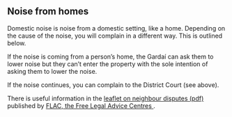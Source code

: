 ##  Noise from homes

Domestic noise is noise from a domestic setting, like a home. Depending on the
cause of the noise, you will complain in a different way. This is outlined
below.

If the noise is coming from a person’s home, the Gardaí can ask them to lower
noise but they can’t enter the property with the sole intention of asking them
to lower the noise.

If the noise continues, you can complain to the District Court (see above).

There is useful information in the [ leaflet on neighbour disputes (pdf)
](http://www.flac.ie/download/pdf/neighbour_disputes.pdf) published by [ FLAC,
the Free Legal Advice Centres ](http://www.flac.ie/) .
